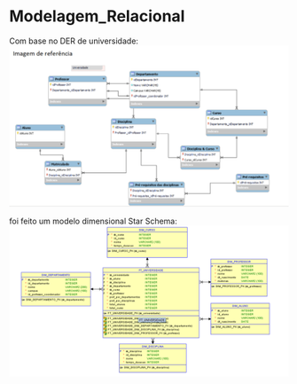 # Modelagem_Relacional

Com base no DER de universidade: 
![](https://github.com/LcsFernandes/Modelagem_Relacional/blob/main/DER_Universidade.png)

foi feito um modelo dimensional Star Schema:
![](https://github.com/LcsFernandes/Modelagem_Relacional/blob/main/Modelagem_Star_schema.png)
